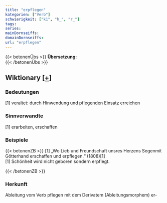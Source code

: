 ```yaml
---
title: "erpflegen"
kategorien: ["Verb"]
schwierigkeit: ["k1", "h_", "r_"]
tags:
series:
mainDornseiffs:
domainDornseiffs:
url: "erpflegen"
---
```


{{< betonenÜbs >}}
**Übersetzung:**  
{{< /betonenÜbs >}}

## Wiktionary [[+](https://de.wiktionary.org/wiki/erpflegen)]

### Bedeutungen
[1] veraltet: durch Hinwendung und pflegenden Einsatz erreichen  

### Sinnverwandte
[1] erarbeiten, erschaffen  

### Beispiele
{{< betonenZB >}}
[1] „Wo Lieb und Freundschaft unsres Herzens Segenmit Götterhand erschaffen und erpflegen.“ (1808)[1]  
[1] Schönheit wird nicht geboren sondern erpflegt.  

{{< /betonenZB >}}
### Herkunft
Ableitung vom Verb pflegen mit dem Derivatem (Ableitungsmorphem) er-  



